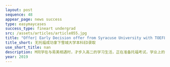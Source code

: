 ```yaml
---
layout: post
sequence: 48
appear_page: news success 
type: easymaycases
success_type: fineart undergrad
src: /assets/articles/article055.jpg
title: "Offer| Early Decision offer from Syracuse University with TOEFL waived"
title_short: 无托福成功拿下雪城大学本科ED录取
use_short_title: nan
description: M同学在与易美相遇时，才步入高二的学习生活，正在准备托福考试，学业上的压力和对美国院校的不了解让M同学有些手忙脚乱。易美团队在帮助M同学梳理申请院校名单时，同时也在帮助其夯实专业课基础。易美名企顾问委员会结合M同学理科方面的优势，匹配了某银行个人账户助理一职，对银行的工作模式有了切实的了解。由于申请本科需要学生有多样化的背景经历，易美教育的规划老师鼓励M同学前往一些欧美国家做国际志愿者。这些经历为申请中期易美美籍文书团队提炼素材打下了坚实基础，从而在M同学的文书中深度刻画了M同学多元化的实习经历，以及对经济学的理解和未来自身在经济社会中的定位发展。
year: 2019
---
```


